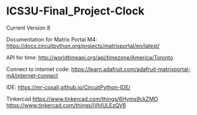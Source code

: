 # ICS3U-Final_Project-Clock

Current Version 8

Documentation for Matrix Portal M4:
https://docs.circuitpython.org/projects/matrixportal/en/latest/

API for time:
http://worldtimeapi.org/api/timezone/America/Toronto

Connect to internet code:
https://learn.adafruit.com/adafruit-matrixportal-m4/internet-connect

IDE:
https://mr-coxall.github.io/CircuitPython-IDE/

Tinkercad
https://www.tinkercad.com/things/6Hyms9ckZMO
https://www.tinkercad.com/things/iVhIULEzQV6
